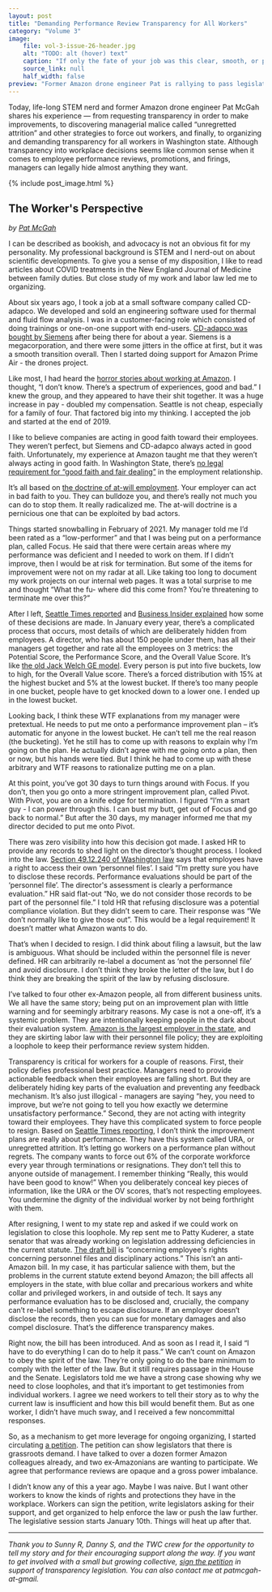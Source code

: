 ```yaml
---
layout: post
title: "Demanding Performance Review Transparency for All Workers"
category: "Volume 3"
image:
    file: vol-3-issue-26-header.jpg
    alt: "TODO: alt (hover) text"
    caption: "If only the fate of your job was this clear, smooth, or pretty."
    source_link: null
    half_width: false
preview: "Former Amazon drone engineer Pat is rallying to pass legislation for all workers"
---
```


Today, life-long STEM nerd and former Amazon drone engineer Pat McGah shares his experience — from requesting transparency in order to make improvements, to discovering managerial malice called “unregretted attrition” and other strategies to force out workers, and finally, to organizing and demanding transparency for all workers in Washington state. Although transparency into workplace decisions seems like common sense when it comes to employee performance reviews, promotions, and firings, managers can legally hide almost anything they want.

<!-- DO NOT remove the excerpt tag -->
<!--excerpt-->
<!-- remaining content goes below here -->

<!-- DO NOT remove the header image -->
{% include post_image.html %}

## The Worker's Perspective

_by [Pat McGah](https://twitter.com/PMcgawesome)_

I can be described as bookish, and advocacy is not an obvious fit for my personality. My professional background is STEM and I nerd-out on about scientific developments. To give you a sense of my disposition, I like to read articles about COVID treatments in the New England Journal of Medicine between family duties. But close study of my work and labor law led me to organizing.

About six years ago, I took a job at a small software company called CD-adapco. We developed and sold an engineering software used for thermal and fluid flow analysis. I was in a customer-facing role which consisted of doing trainings or one-on-one support with end-users. [CD-adapco was bought by Siemens](https://www.businessinsider.com/r-siemens-beefs-up-industrial-software-with-cd-adapco-2016-1) after being there for about a year. Siemens is a megacorporation, and there were some jitters in the office at first, but it was a smooth transition overall. Then I started doing support for Amazon Prime Air - the drones project. 

Like most, I had heard the [horror stories about working at Amazon](https://www.nytimes.com/2015/08/16/technology/inside-amazon-wrestling-big-ideas-in-a-bruising-workplace.html). I thought, “I don’t know. There’s a spectrum of experiences, good and bad.” I knew the group, and they appeared to have their shit together. It was a huge increase in pay - doubled my compensation. Seattle is not cheap, especially for a family of four. That factored big into my thinking. I accepted the job and started at the end of 2019.

I like to believe companies are acting in good faith toward their employees. They weren’t perfect, but Siemens and CD-adapco always acted in good faith. Unfortunately, my experience at Amazon taught me that they weren’t always acting in good faith. In Washington State, there’s [no legal requirement for “good faith and fair dealing”](https://www.ncsl.org/research/labor-and-employment/at-will-employment-exceptions-by-state.aspx) in the employment relationship.

It’s all based on [the doctrine of at-will employment](https://mrsc.org/Home/Explore-Topics/Personnel/Ending-Employment/Employee-Terminations.aspx). Your employer can act in bad faith to you. They can bulldoze you, and there’s really not much you can do to stop them. It really radicalized me. The at-will doctrine is a pernicious one that can be exploited by bad actors.

Things started snowballing in February of 2021. My manager told me I’d been rated as a “low-performer” and that I was being put on a performance plan, called Focus. He said that there were certain areas where my performance was deficient and I needed to work on them. If I didn’t improve, then I would be at risk for termination. But some of the items for improvement were not on my radar at all. Like taking too long to document my work projects on our internal web pages. It was a total surprise to me and thought “What the fu- where did this come from? You’re threatening to terminate me over this?” 

After I left, [Seattle Times reported](https://www.seattletimes.com/business/amazon/internal-amazon-documents-shed-light-on-how-company-pressures-out-6-of-office-workers/) and [Business Insider explained](https://www.businessinsider.com/amazon-employees-annual-reviews-rating-2021-4) how some of these decisions are made. In January every year, there’s a complicated process that occurs, most details of which are deliberately hidden from employees. A director, who has about 150 people under them, has all their managers get together and rate all the employees on 3 metrics: the Potential Score, the Performance Score, and the Overall Value Score. It’s like [the old Jack Welch GE model](https://www.theatlantic.com/politics/archive/2015/08/how-millennials-forced-ge-to-scrap-performance-reviews/432585/). Every person is put into five buckets, low to high, for the Overall Value score. There’s a forced distribution with 15% at the highest bucket and 5% at the lowest bucket. If there’s too many people in one bucket, people have to get knocked down to a lower one. I ended up in the lowest bucket.

Looking back, I think these WTF explanations from my manager were pretextual. He needs to put me onto a performance improvement plan – it’s automatic for anyone in the lowest bucket. He can’t tell me the real reason (the bucketing). Yet he still has to come up with reasons to explain why I’m going on the plan. He actually didn’t agree with me going onto a plan, then or now, but his hands were tied. But I think he had to come up with these arbitrary and WTF reasons to rationalize putting me on a plan.

At this point, you’ve got 30 days to turn things around with Focus. If you don’t, then you go onto a more stringent improvement plan, called Pivot. With Pivot, you are on a knife edge for termination. I figured “I’m a smart guy - I can power through this. I can bust my butt, get out of Focus and go back to normal.” But after the 30 days, my manager informed me that my director decided to put me onto Pivot. 

There was zero visibility into how this decision got made. I asked HR to provide any records to shed light on the director’s thought process. I looked into the law. [Section 49.12.240 of Washington law](https://app.leg.wa.gov/rcw/default.aspx?cite=49.12.240) says that employees have a right to access their own ‘personnel files’. I said “I’m pretty sure you have to disclose these records. Performance evaluations should be part of the ‘personnel file’. The director's assessment is clearly a performance evaluation.” HR said flat-out “No, we do not consider those records to be part of the personnel file.” I told HR that refusing disclosure was a potential compliance violation. But they didn’t seem to care. Their response was “We don’t normally like to give those out”. This would be a legal requirement! It doesn’t matter what Amazon wants to do.

That’s when I decided to resign. I did think about filing a lawsuit, but the law is ambiguous. What should be included within the personnel file is never defined. HR can arbitrarily re-label a document as ‘not the personnel file’ and avoid disclosure. I don’t think they broke the letter of the law, but I do think they are breaking the spirit of the law by refusing disclosure.

I’ve talked to four other ex-Amazon people, all from different business units. We all have the same story; being put on an improvement plan with little warning and for seemingly arbitrary reasons. My case is not a one-off, it’s a systemic problem. They are intentionally keeping people in the dark about their evaluation system. [Amazon is the largest employer in the state](https://www.businessinsider.com/amazon-passes-boeing-washington-state-largest-employer-2021-1), and they are skirting labor law with their personnel file policy; they are exploiting a loophole to keep their performance review system hidden.

Transparency is critical for workers for a couple of reasons. First, their policy defies professional best practice. Managers need to provide actionable feedback when their employees are falling short. But they are deliberately hiding key parts of the evaluation and preventing any feedback mechanism. It’s also  just illogical - managers are saying “hey, you need to improve, but we’re not going to tell you how exactly we determine unsatisfactory performance.” Second, they are not acting with integrity toward their employees. They have this complicated system to force people to resign. Based on [Seattle Times reporting](https://www.seattletimes.com/business/amazon/internal-amazon-documents-shed-light-on-how-company-pressures-out-6-of-office-workers/), I don’t think the improvement plans are really about performance. They have this system called URA, or unregretted attrition. It’s letting go workers on a performance plan without regrets. The company wants to force out 6% of the corporate workforce every year through terminations or resignations. They don’t tell this to anyone outside of management. I remember thinking “Really, this would have been good to know!” When you deliberately conceal key pieces of information, like the URA or the OV scores, that’s not respecting employees. You undermine the dignity of the individual worker by not being forthright with them.

After resigning, I went to my state rep and asked if we could work on legislation to close this loophole. My rep sent me to Patty Kuderer, a state senator that was already working on legislation addressing deficiencies in the current statute. [The draft bill](https://app.leg.wa.gov/billsummary?Year=2021&BillNumber=5130) is “concerning employee's rights concerning personnel files and disciplinary actions.” This isn’t an anti-Amazon bill. In my case, it has particular salience with them, but the problems in the current statute extend beyond Amazon; the bill affects all employers in the state, with blue collar and precarious workers and white collar and privileged workers, in and outside of tech. It says any performance evaluation has to be disclosed and, crucially, the company can’t re-label something to escape disclosure. If an employer doesn’t disclose the records, then you can sue for monetary damages and also compel disclosure. That’s the difference transparency makes.

Right now, the bill has been introduced. And as soon as I read it, I said “I have to do everything I can do to help it pass.” We can’t count on Amazon to obey the spirit of the law. They’re only going to do the bare minimum to comply with the letter of the law. But it still requires passage in the House and the Senate. Legislators told me we have a strong case showing why we need to close loopholes, and that it’s important to get testimonies from individual workers. I agree we need workers to tell their story as to why the current law is insufficient and how this bill would benefit them. But as one worker, I didn’t have much sway, and I received a few noncommittal responses. 

So, as a mechanism to get more leverage for ongoing organizing, I started circulating [a petition](https://actionnetwork.org/petitions/demand-transparency-for-washingtons-workers-pass-sb-5130). The petition can show legislators that there is grassroots demand. I have talked to over a dozen former Amazon colleagues already, and two ex-Amazonians are wanting to participate. We agree that performance reviews are opaque and a gross power imbalance.

I didn’t know any of this a year ago. Maybe I was naive. But I want other workers to know the kinds of rights and protections they have in the workplace. Workers can sign the petition, write legislators asking for their support, and get organized to help enforce the law or push the law further. The legislative session starts January 10th. Things will heat up after that. 

<hr>

_Thank you to Sunny R, Danny S, and the TWC crew for the opportunity to tell my story and for their encouraging support along the way. If you want to get involved with a small but growing collective, [sign the petition](https://actionnetwork.org/petitions/demand-transparency-for-washingtons-workers-pass-sb-5130) in support of transparency legislation. You can also contact me at patmcgah-at-gmail._
